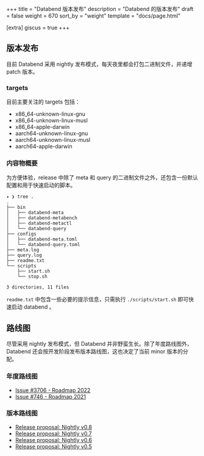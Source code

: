 +++
title = "Databend 版本发布"
description = "Databend 的版本发布"
draft = false
weight = 670
sort_by = "weight"
template = "docs/page.html"

[extra]
giscus = true
+++

## 版本发布

目前 Databend 采用 nightly 发布模式，每天夜里都会打包二进制文件，并递增 patch 版本。

### targets

目前主要关注的 targets 包括：

- x86_64-unknown-linux-gnu
- x86_64-unknown-linux-musl
- x86_64-apple-darwin
- aarch64-unknown-linux-gnu
- aarch64-unknown-linux-musl
- aarch64-apple-darwin

### 内容物概要

为方便体验，release 中除了 meta 和 query 的二进制文件之外，还包含一份默认配置和用于快速启动的脚本。

```
✦ ❯ tree .
.
├── bin
│   ├── databend-meta
│   ├── databend-metabench
│   ├── databend-metactl
│   └── databend-query
├── configs
│   ├── databend-meta.toml
│   └── databend-query.toml
├── meta.log
├── query.log
├── readme.txt
└── scripts
    ├── start.sh
    └── stop.sh

3 directories, 11 files
```

`readme.txt` 中包含一些必要的提示信息，只需执行 `./scripts/start.sh` 即可快速启动 databend 。

## 路线图

尽管采用 nightly 发布模式，但 Databend 并非野蛮生长。除了年度路线图外，Databend 还会按开发阶段发布版本路线图，这也决定了当前 minor 版本的分配。

### 年度路线图

- [Issue #3706 - Roadmap 2022](https://github.com/datafuselabs/databend/issues/3706)
- [Issue #746 - Roadmap 2021](https://github.com/datafuselabs/databend/issues/746)

### 版本路线图

- [Release proposal: Nightly v0.8](https://github.com/datafuselabs/databend/issues/4591)
- [Release proposal: Nightly v0.7](https://github.com/datafuselabs/databend/issues/3428)
- [Release proposal: Nightly v0.6](https://github.com/datafuselabs/databend/issues/2525)
- [Release proposal: Nightly v0.5](https://github.com/datafuselabs/databend/issues/2257)
